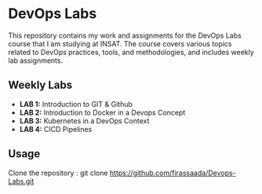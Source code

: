 # DevOps Labs

This repository contains my work and assignments for the DevOps Labs course that I am studying at INSAT.
The course covers various topics related to DevOps practices, tools, and methodologies, and includes weekly lab assignments.

## Weekly Labs
- **LAB 1:** Introduction to GIT & Github
- **LAB 2:** Introduction to Docker in a Devops Concept
- **LAB 3:** Kubernetes in a DevOps Context
- **LAB 4:** CICD Pipelines

## Usage
Clone the repository :
   git clone https://github.com/firassaada/Devops-Labs.git
